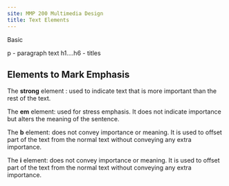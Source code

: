 ```yaml
---
site: MMP 200 Multimedia Design
title: Text Elements
---
```


Basic

p - paragraph text
h1....h6 - titles


## Elements to Mark Emphasis

The **strong** element : used to indicate text that is more important than the rest of the text.

The **em** element: used for stress emphasis. It does not indicate importance but alters the meaning of the sentence. 

The **b** element: does not convey importance or meaning. It is used to offset part of the text from the normal text without conveying any extra importance.

The **i** element: does not convey importance or meaning. It is used to offset part of the text from the normal text without conveying any extra importance.

